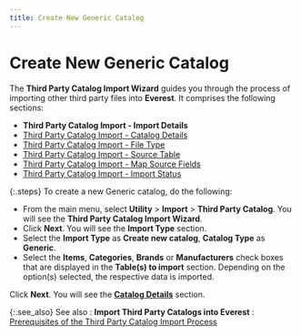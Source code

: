 ```yaml
---
title: Create New Generic Catalog
---
```


# Create New Generic Catalog


The **Third Party Catalog Import Wizard**  guides you through the process of importing other third party files into  **Everest**. It comprises the following  sections:

- **Third 
 Party Catalog Import - Import Details**
- [Third  Party Catalog Import - Catalog Details]({{site.utl_baseurl}}/item-management/importing-3rd-catalogs/import-generic-catalog/third_party_catalog_import_catalog_details_generic.html)
- [Third  Party Catalog Import - File Type]({{site.utl_baseurl}}/item-management/importing-3rd-catalogs/import-generic-catalog/third_party_catalog_import_file_type.html)
- [Third  Party Catalog Import - Source Table]({{site.utl_baseurl}}/item-management/importing-3rd-catalogs/import-generic-catalog/third_party_catalog_import_source_table_.html)
- [Third  Party Catalog Import - Map Source Fields]({{site.utl_baseurl}}/item-management/importing-3rd-catalogs/import-generic-catalog/third_party_catalog_import_map_source_fields.html)
- [Third  Party Catalog Import - Import Status]({{site.utl_baseurl}}/item-management/importing-3rd-catalogs/import-generic-catalog/third_party_catalog_import_import_status.html)



{:.steps}
To create a new Generic catalog, do the following:

- From the main  menu, select **Utility** > **Import** > **Third 
 Party Catalog**. You will see the **Third 
 Party Catalog Import Wizard**.
- Click **Next**. You will see the **Import 
 Type** section.
- Select the  **Import Type** as **Create 
 new catalog**, **Catalog Type**  as **Generic**.
- Select the  **Items**, **Categories**,  **Brands** or **Manufacturers**  check boxes that are displayed in the **Table(s) 
 to import** section. Depending on the option(s)  selected, the respective data is imported.



Click **Next**. You will see the  [**Catalog Details**]({{site.utl_baseurl}}/item-management/importing-3rd-catalogs/import-generic-catalog/third_party_catalog_import_catalog_details_generic.html) section.


{:.see_also}
See also
: **Import 
 Third Party Catalogs into Everest**
: [Prerequisites  of the Third Party Catalog Import Process]({{site.utl_baseurl}}/item-management/importing-3rd-catalogs/prerequisites_of_the_third_party_catalog_import_process.html)
